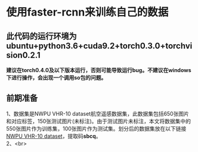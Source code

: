 使用faster-rcnn来训练自己的数据
===
此代码的运行环境为ubuntu+python3.6+cuda9.2+torch0.3.0+torchvision0.2.1
---

**建议在torch0.4.0及以下版本运行，否则可能导致运行bug。不建议在windows下进行操作，会出现一个调用so包的问题。**

前期准备
---
1、数据集是NWPU VHR-10 dataset航空遥感数据集，此数据集包括650张图片和对应标签，150张测试图片(未标注)。由于测试图片未标注，本文将数据集中的550张图片作为训练集，100张图片作为测试集。划分后的数据集放在以下链接[NWPU VHR-10 dataset](https://pan.baidu.com/s/1_VVA7uWcocrzbPiRI7HYvA 
)，提取码**sbcq**。  
2、\<br>



